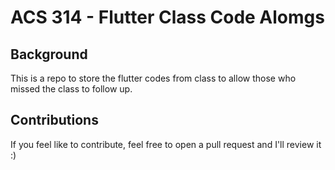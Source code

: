 # ACS 314 - Flutter Class Code Alomgs

## Background
This is a repo to store the flutter codes from class to allow those who missed the class to follow up.

## Contributions
If you feel like to contribute, feel free to open a pull request and I'll review it :)
